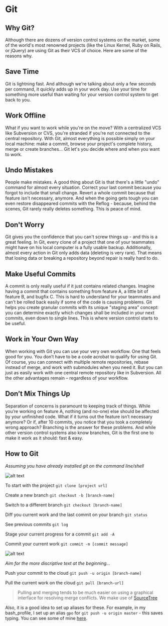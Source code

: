 # Git

## Why Git?

Although there are dozens of version control systems on the market, some of the world's most renowned projects (like the Linux Kernel, Ruby on Rails, or jQuery) are using Git as their VCS of choice. Here are some of the reasons why.

## Save Time

Git is lightning fast. And although we're talking about only a few seconds per command, it quickly adds up in your work day. Use your time for something more useful than waiting for your version control system to get back to you.

## Work Offline

What if you want to work while you're on the move? With a centralized VCS like Subversion or CVS, you're stranded if you're not connected to the central repository. With Git, almost everything is possible simply on your local machine: make a commit, browse your project's complete history, merge or create branches... Git let's you decide where and when you want to work.

## Undo Mistakes

People make mistakes. A good thing about Git is that there's a little "undo" command for almost every situation. Correct your last commit because you forgot to include that small change. Revert a whole commit because that feature isn't necessary, anymore. And when the going gets tough you can even restore disappeared commits with the Reflog - because, behind the scenes, Git rarely really deletes something. This is peace of mind.

## Don't Worry

Git gives you the confidence that you can't screw things up - and this is a great feeling. In Git, every clone of a project that one of your teammates might have on his local computer is a fully usable backup. Additionally, almost every action in Git only adds data (deleting is very rare). That means that losing data or breaking a repository beyond repair is really hard to do.

## Make Useful Commits

A commit is only really useful if it just contains related changes. Imagine having a commit that contains something from feature A, a little bit of feature B, and bugfix C. This is hard to understand for your teammates and can't be rolled back easily if some of the code is causing problems. Git helps you create granular commits with its unique "staging area" concept: you can determine exactly which changes shall be included in your next commits, even down to single lines. This is where version control starts to be useful.

## Work in Your Own Way

When working with Git you can use your very own workflow. One that feels good for you. You don’t have to be a code acrobat to qualify for using Git. Of course, you can connect with multiple remote repositories, rebase instead of merge, and work with submodules when you need it. But you can just as easily work with one central remote repository like in Subversion. All the other advantages remain – regardless of your workflow.

## Don’t Mix Things Up

Separation of concerns is paramount to keeping track of things. While you’re working on feature A, nothing (and no-one) else should be affected by your unfinished code. What if it turns out the feature isn’t necessary anymore? Or if, after 10 commits, you notice that you took a completely wrong approach? Branching is the answer for these problems. And while other version control systems also know branches, Git is the first one to make it work as it should: fast & easy.

## How to Git

*Assuming you have already installed git on the command line/shell*

![alt text](http://imgs.xkcd.com/comics/git.png
 "Really you just need a few")

To start with the project `git clone [project url]`

Create a new branch `git checkout -b [branch-name]`

Switch to a different branch `git checkout [branch-name]`

Diff you current work and the last commit on your branch `git status`

See previous commits `git log`

Stage your current progress for a commit `git add -A`

Commit your current work `git commit -m [commit message]`

![alt text](http://imgs.xkcd.com/comics/git_commit.png "Commit Messaging")

*Aim for the more discriptive text at the beginning...*

Push your commit to the cloud `git push -u origin [branch-name]`

Pull the current work on the cloud `git pull [branch-url]`

> Pulling and merging tends to be much easier on using a graphical interface for resolving merge conflicts. We make use of [SourceTree](https://www.atlassian.com/software/sourcetree)

Also, it is a good idea to set up aliases for these.  For example, in my bash_profile, I set up an alias `gpo` for `git push -u origin master` - this saves typing.  You can see some of mine [here](https://github.com/keldonia/Dotfiles).
